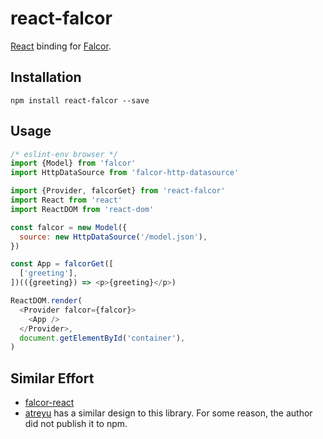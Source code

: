# react-falcor

[React](https://github.com/facebook/react) binding for [Falcor](https://github.com/Netflix/falcor).

## Installation

```
npm install react-falcor --save
```

## Usage

```js
/* eslint-env browser */
import {Model} from 'falcor'
import HttpDataSource from 'falcor-http-datasource'

import {Provider, falcorGet} from 'react-falcor'
import React from 'react'
import ReactDOM from 'react-dom'

const falcor = new Model({
  source: new HttpDataSource('/model.json'),
})

const App = falcorGet([
  ['greeting'],
])(({greeting}) => <p>{greeting}</p>)

ReactDOM.render(
  <Provider falcor={falcor}>
    <App />
  </Provider>,
  document.getElementById('container'),
)
```

## Similar Effort

* [falcor-react](https://github.com/giovannicalo/falcor-react)
* [atreyu](https://github.com/ekosz/atreyu) has a similar design to this library. For some reason, the author did not publish it to npm.
